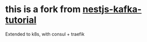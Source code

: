 # this is a fork from  [nestjs-kafka-tutorial](https://github.com/makinhs/nestjs-kafka-tutorial)


Extended to k8s, with consul + traefik

